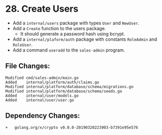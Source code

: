 # 28. Create Users

- Add a `internal/users` package with types `User` and `NewUser`.
- Add a `Create` function to the users package.
  - It should generate a password hash using bcrypt.
- Add a `internal/plaform/auth` package with constants `RoleAdmin` and `RoleUser`.
- Add a command `useradd` to the `sales-admin` program.


## File Changes:

```
Modified cmd/sales-admin/main.go
Added    internal/platform/auth/claims.go
Modified internal/platform/database/schema/migrations.go
Modified internal/platform/database/schema/seeds.go
Added    internal/user/models.go
Added    internal/user/user.go
```

## Dependency Changes:

```
+ 	golang.org/x/crypto v0.0.0-20190320223903-b7391e95e576
```